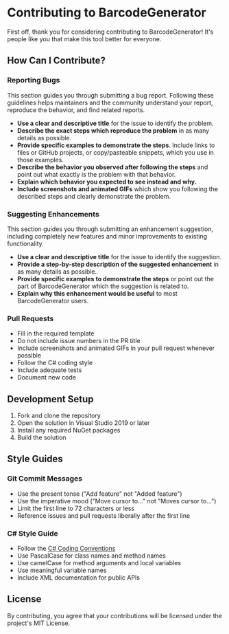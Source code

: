 # Contributing to BarcodeGenerator

First off, thank you for considering contributing to BarcodeGenerator! It's people like you that make this tool better for everyone.

## How Can I Contribute?

### Reporting Bugs

This section guides you through submitting a bug report. Following these guidelines helps maintainers and the community understand your report, reproduce the behavior, and find related reports.

- **Use a clear and descriptive title** for the issue to identify the problem.
- **Describe the exact steps which reproduce the problem** in as many details as possible.
- **Provide specific examples to demonstrate the steps**. Include links to files or GitHub projects, or copy/pasteable snippets, which you use in those examples.
- **Describe the behavior you observed after following the steps** and point out what exactly is the problem with that behavior.
- **Explain which behavior you expected to see instead and why.**
- **Include screenshots and animated GIFs** which show you following the described steps and clearly demonstrate the problem.

### Suggesting Enhancements

This section guides you through submitting an enhancement suggestion, including completely new features and minor improvements to existing functionality.

- **Use a clear and descriptive title** for the issue to identify the suggestion.
- **Provide a step-by-step description of the suggested enhancement** in as many details as possible.
- **Provide specific examples to demonstrate the steps** or point out the part of BarcodeGenerator which the suggestion is related to.
- **Explain why this enhancement would be useful** to most BarcodeGenerator users.

### Pull Requests

- Fill in the required template
- Do not include issue numbers in the PR title
- Include screenshots and animated GIFs in your pull request whenever possible
- Follow the C# coding style
- Include adequate tests
- Document new code

## Development Setup

1. Fork and clone the repository
2. Open the solution in Visual Studio 2019 or later
3. Install any required NuGet packages
4. Build the solution

## Style Guides

### Git Commit Messages

- Use the present tense ("Add feature" not "Added feature")
- Use the imperative mood ("Move cursor to..." not "Moves cursor to...")
- Limit the first line to 72 characters or less
- Reference issues and pull requests liberally after the first line

### C# Style Guide

- Follow the [C# Coding Conventions](https://docs.microsoft.com/en-us/dotnet/csharp/programming-guide/inside-a-program/coding-conventions)
- Use PascalCase for class names and method names
- Use camelCase for method arguments and local variables
- Use meaningful variable names
- Include XML documentation for public APIs

## License

By contributing, you agree that your contributions will be licensed under the project's MIT License.
